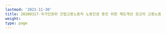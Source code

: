 ```yaml
---
lastmod: '2021-11-30'
title: 20200317-국가인권위 간접고용노동자 노동인권 증진 위한 제도개선 권고의 고용노동부 답변 규탄 민주노총 기자회견
weight: 
type: page
---
```

